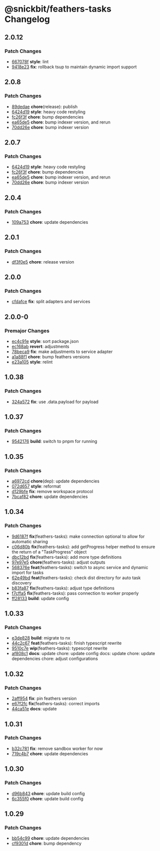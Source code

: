 # @snickbit/feathers-tasks Changelog

## 2.0.12

### Patch Changes

- [667078f](https://github.com/snickbit/feathers/commit/667078f) **style**:  lint
- [9418e23](https://github.com/snickbit/feathers/commit/9418e23) **fix**:  rollback tsup to maintain dynamic import support

## 2.0.8

### Patch Changes

- [89dedae](https://github.com/snickbit/feathers/commit/89dedae) **chore**(release):  publish
- [6424d19](https://github.com/snickbit/feathers/commit/6424d19) **style**:  heavy code restyling
- [fc26f3f](https://github.com/snickbit/feathers/commit/fc26f3f) **chore**:  bump dependencies
- [ea65de5](https://github.com/snickbit/feathers/commit/ea65de5) **chore**:  bump indexer version, and rerun
- [70dd26e](https://github.com/snickbit/feathers/commit/70dd26e) **chore**:  bump indexer version

## 2.0.7

### Patch Changes

- [6424d19](https://github.com/snickbit/feathers/commit/6424d19) **style**:  heavy code restyling
- [fc26f3f](https://github.com/snickbit/feathers/commit/fc26f3f) **chore**:  bump dependencies
- [ea65de5](https://github.com/snickbit/feathers/commit/ea65de5) **chore**:  bump indexer version, and rerun
- [70dd26e](https://github.com/snickbit/feathers/commit/70dd26e) **chore**:  bump indexer version

## 2.0.4

### Patch Changes

- [109a753](https://github.com/snickbit/feathers/commit/109a753) **chore**:  update dependencies

## 2.0.1

### Patch Changes

- [df3f0e5](https://github.com/snickbit/feathers/commit/df3f0e5) **chore**:  release version

## 2.0.0

### Patch Changes

- [cfdafce](https://github.com/snickbit/feathers/commit/cfdafce) **fix**:  split adapters and services

## 2.0.0-0

### Premajor Changes

- [ec4c91e](https://github.com/snickbit/feathers/commit/ec4c91e) **style**:  sort package.json
- [ec168ab](https://github.com/snickbit/feathers/commit/ec168ab) **revert**:  adjustments
- [78beca9](https://github.com/snickbit/feathers/commit/78beca9) **fix**:  make adjustments to service adapter
- [a1a88f1](https://github.com/snickbit/feathers/commit/a1a88f1) **chore**:  bump feathers versions
- [e23a105](https://github.com/snickbit/feathers/commit/e23a105) **style**:  relint

## 1.0.38

### Patch Changes

- [324a572](https://github.com/snickbit/feathers/commit/324a572) **fix**:  use .data.payload for payload

## 1.0.37

### Patch Changes

- [9542176](https://github.com/snickbit/feathers/commit/9542176) **build**:  switch to pnpm for running

## 1.0.35

### Patch Changes

- [a6972cd](https://github.com/snickbit/feathers/commit/a6972cd) **chore**(dep):  update dependencies
- [072d657](https://github.com/snickbit/feathers/commit/072d657) **style**:  reformat
- [d129bfe](https://github.com/snickbit/feathers/commit/d129bfe) **fix**:  remove workspace protocol
- [7bcaf82](https://github.com/snickbit/feathers/commit/7bcaf82) **chore**:  update dependencies

## 1.0.34

### Patch Changes

- [9d6187f](https://github.com/snickbit/feathers/commit/9d6187f) **fix**(feathers-tasks):  make connection optional to allow for automatic sharing
- [c06d80b](https://github.com/snickbit/feathers/commit/c06d80b) **fix**(feathers-tasks):  add getProgress helper method to ensure the return of a "TaskProgress" object
- [dbc12bd](https://github.com/snickbit/feathers/commit/dbc12bd) **fix**(feathers-tasks):  add more type definitions
- [97e97e5](https://github.com/snickbit/feathers/commit/97e97e5) **chore**(feathers-tasks):  adjust outputs
- [568376e](https://github.com/snickbit/feathers/commit/568376e) **feat**(feathers-tasks):  switch to async service and dynamic import for tasks
- [62e49bd](https://github.com/snickbit/feathers/commit/62e49bd) **feat**(feathers-tasks):  check dist directory for auto task discovery
- [b83fa87](https://github.com/snickbit/feathers/commit/b83fa87) **fix**(feathers-tasks):  adjust type definitions
- [f7cffa5](https://github.com/snickbit/feathers/commit/f7cffa5) **fix**(feathers-tasks):  pass connection to worker properly
- [ff28133](https://github.com/snickbit/feathers/commit/ff28133) **build**:  update config

## 1.0.33

### Patch Changes

- [e3de828](https://github.com/snickbit/feathers/commit/e3de828) **build**:  migrate to nx
- [44c2c67](https://github.com/snickbit/feathers/commit/44c2c67) **feat**(feathers-tasks):  finish typescript rewrite
- [9510c7e](https://github.com/snickbit/feathers/commit/9510c7e) **wip**(feathers-tasks):  typescript rewrite
- [af808c1](https://github.com/snickbit/feathers/commit/af808c1) **docs**:  update chore: update config docs: update chore: update dependencies chore: adjust configurations

## 1.0.32

### Patch Changes

- [2aff954](https://github.com/snickbit/feathers/commit/2aff954) **fix**:  pin feathers version
- [e67f2fc](https://github.com/snickbit/feathers/commit/e67f2fc) **fix**(feathers-tasks):  correct imports
- [44ca51e](https://github.com/snickbit/feathers/commit/44ca51e) **docs**:  update

## 1.0.31

### Patch Changes

- [b32c781](https://github.com/snickbit/feathers/commit/b32c781) **fix**:  remove sandbox worker for now
- [719c4b7](https://github.com/snickbit/feathers/commit/719c4b7) **chore**:  update dependencies

## 1.0.30

### Patch Changes

- [d96b843](https://github.com/snickbit/feathers/commit/d96b843) **chore**:  update build config
- [6c355f0](https://github.com/snickbit/feathers/commit/6c355f0) **chore**:  update build config

## 1.0.29

### Patch Changes

- [bb54c99](https://github.com/snickbit/feathers/commit/bb54c99) **chore**:  update dependencies
- [cf9301d](https://github.com/snickbit/feathers/commit/cf9301d) **chore**:  bump dependency

